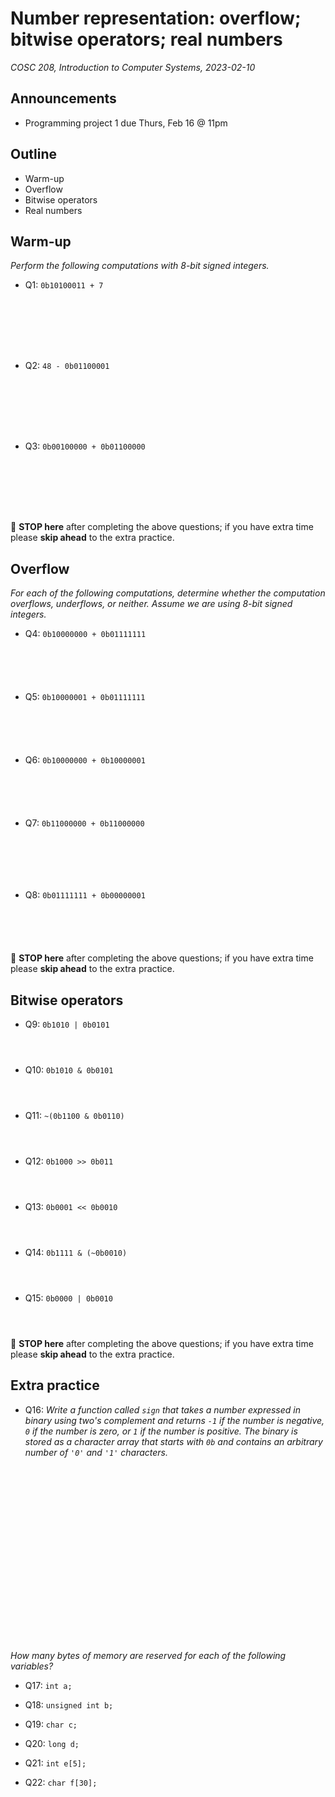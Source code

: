 # Number representation: overflow; bitwise operators; real numbers
_COSC 208, Introduction to Computer Systems, 2023-02-10_

## Announcements
* Programming project 1 due Thurs, Feb 16 @ 11pm

## Outline
* Warm-up
* Overflow
* Bitwise operators
* Real numbers

## Warm-up
_Perform the following computations with 8-bit signed integers._
* Q1: `0b10100011 + 7`

<p style="height:6em;"></p>

* Q2: `48 - 0b01100001`

<p style="height:6em;"></p>

* Q3: `0b00100000 + 0b01100000`

<p style="height:6em;"></p>

🛑 **STOP here** after completing the above questions; if you have extra time please **skip ahead** to the extra practice.

## Overflow

_For each of the following computations, determine whether the computation overflows, underflows, or neither. Assume we are using 8-bit signed integers._
* Q4: `0b10000000 + 0b01111111`

<p style="height:4em;"></p>

* Q5: `0b10000001 + 0b01111111`

<p style="height:4em;"></p>

* Q6: `0b10000000 + 0b10000001`

<p style="height:4em;"></p>

* Q7: `0b11000000 + 0b11000000`

<p style="height:5em;"></p>

* Q8: `0b01111111 + 0b00000001`

<p style="height:4em;"></p>

🛑 **STOP here** after completing the above questions; if you have extra time please **skip ahead** to the extra practice.

## Bitwise operators

* Q9: `0b1010 | 0b0101`

<p style="height:2em;"></p>

* Q10: `0b1010 & 0b0101`

<p style="height:2em;"></p>

* Q11: `~(0b1100 & 0b0110)`

<p style="height:2em;"></p>

* Q12: `0b1000 >> 0b011`

<p style="height:2em;"></p>

* Q13: `0b0001 << 0b0010`

<p style="height:2em;"></p>

* Q14: `0b1111 & (~0b0010)`

<p style="height:2em;"></p>

* Q15: `0b0000 | 0b0010`

<p style="height:2em;"></p>

🛑 **STOP here** after completing the above questions; if you have extra time please **skip ahead** to the extra practice.

## Extra practice
* Q16: _Write a function called `sign` that takes a number expressed in binary using two's complement and returns `-1` if the number is negative, `0` if the number is zero, or `1` if the number is positive. The binary is stored as a character array that starts with `0b` and contains an arbitrary number of `'0'` and `'1'` characters._

<p style="height:20em;"></p>

_How many bytes of memory are reserved for each of the following variables?_
* Q17: `int a;`

* Q18: `unsigned int b;`

* Q19: `char c;`

* Q20: `long d;`

* Q21: `int e[5];`

* Q22: `char f[30];`
